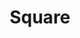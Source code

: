 ---
title: Square
developer: Sharpener Games
image: Square.jpg
link: http://sharpenergames.de/
android: https://play.google.com/store/apps/details?id=de.sharpenergames.square
---